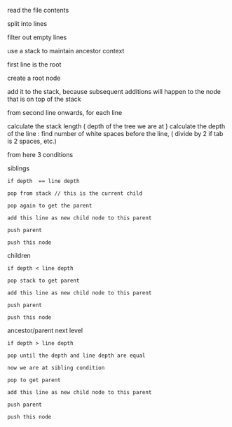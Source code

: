read the file contents

split into lines

filter out empty lines

use a stack to maintain ancestor context

first line is the root

create a root node

add it to the stack, because subsequent additions will happen to the node that is on top of the stack

from second line onwards, for each line 

  calculate the stack length ( depth of the tree we are at )
  calculate the depth of the line : find number of white spaces before the line, ( divide by 2 if tab is 2 spaces, etc.)
  
  from here 3 conditions
  
  siblings
  
    if depth  == line depth
    
    pop from stack // this is the current child
    
    pop again to get the parent
    
    add this line as new child node to this parent
    
    push parent 
    
    push this node
    
  children
  
    if depth < line depth
    
    pop stack to get parent
      
    add this line as new child node to this parent
    
    push parent 
    
    push this node
  
  ancestor/parent next level
    
    if depth > line depth
     
    pop until the depth and line depth are equal
     
    now we are at sibling condition
     
    pop to get parent
     
    add this line as new child node to this parent
    
    push parent 
    
    push this node
    
     
